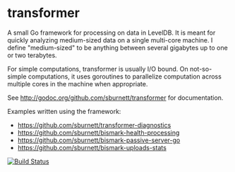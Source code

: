 transformer
===========

A small Go framework for processing on data in LevelDB. It is meant for quickly
analyzing medium-sized data on a single multi-core machine. I define
"medium-sized" to be anything between several gigabytes up to one or two
terabytes.

For simple computations, transformer is usually I/O bound. On not-so-simple
computations, it uses goroutines to parallelize computation across multiple
cores in the machine when appropriate.

See http://godoc.org/github.com/sburnett/transformer for documentation.

Examples written using the framework:
- https://github.com/sburnett/transformer-diagnostics
- https://github.com/sburnett/bismark-health-processing
- https://github.com/sburnett/bismark-passive-server-go
- https://github.com/sburnett/bismark-uploads-stats

[![Build Status](https://travis-ci.org/sburnett/transformer.png)](https://travis-ci.org/sburnett/transformer)
